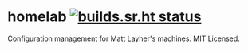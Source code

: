 # homelab  [![builds.sr.ht status](https://builds.sr.ht/~mdlayher/homelab.svg)](https://builds.sr.ht/~mdlayher/homelab?)

Configuration management for Matt Layher's machines. MIT Licensed.
